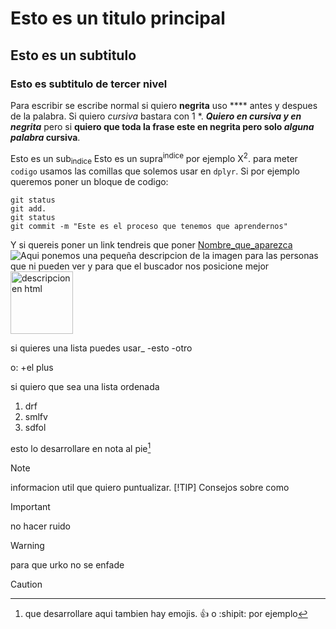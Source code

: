 # Esto es un titulo principal
## Esto es un subtitulo
### Esto es subtitulo de tercer nivel

Para escribir se escribe normal si quiero **negrita** uso **** antes y despues de la palabra. Si quiero *cursiva* bastara con 1 *.
***Quiero en cursiva y en negrita*** pero si **quiero que toda la frase este en negrita pero solo _alguna palabra_ cursiva**.

Esto es un sub<sub>indice</sub>
Esto es un supra<sup>indice</sup> por ejemplo X<sup>2</sup>.
para meter `codigo` usamos las comillas que solemos usar en `dplyr`. Si por ejemplo queremos poner un bloque de codigo:
```
git status
git add.
git status
git commit -m "Este es el proceso que tenemos que aprendernos"
```
Y si quereis poner un link tendreis que poner [Nombre_que_aparezca](https://www.zooplus.es/magazine/gatos/gatitos)
![Aqui ponemos una pequeña descripcion de la imagen para las personas que ni pueden ver y para que el buscador nos posicione mejor](https://i.blogs.es/6717aa/camera-traps---ru/450_1000.jpg)
<img src="https://i.blogs.es/6717aa/camera-traps---ru/450_1000.jpg" alt ="descripcion en html" width="100"
heigth="100">

si quieres una lista puedes usar_
-esto
-otro

o:
+el plus

si quiero que sea una lista ordenada
1. drf
2. smlfv
3. sdfol

esto lo desarrollare en nota al pie[^1]

[^1]:que desarrollare aqui
tambien hay emojis. :+1: o :shipit: por ejemplo

> [!NOTE]
> informacion util que quiero puntualizar.
> [!TIP]
> Consejos sobre como

> [!IMPORTANT]
> no hacer ruido

>[!WARNING]
>para que urko no se enfade

>[!CAUTION]
   

